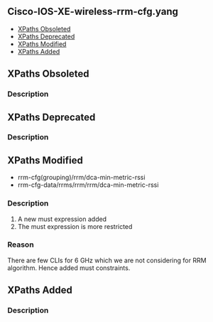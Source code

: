 ## Cisco-IOS-XE-wireless-rrm-cfg.yang


- [XPaths Obsoleted](#xpaths-obsoleted)
- [XPaths Deprecated](#xpaths-deprecated)
- [XPaths Modified](#xpaths-modified)
- [XPaths Added](#xpaths-added)

## XPaths Obsoleted

### Description

## XPaths Deprecated

### Description

## XPaths Modified

- rrm-cfg(grouping)/rrm/dca-min-metric-rssi
- rrm-cfg-data/rrms/rrm/rrm/dca-min-metric-rssi

### Description

1. A new must expression added
2. The must expression is more restricted

### Reason

There are few CLIs for 6 GHz which we are not considering for RRM algorithm. Hence added must constraints.

## XPaths Added

### Description
